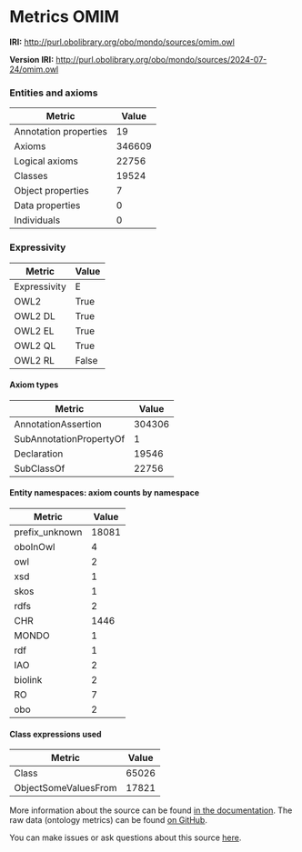 # Metrics OMIM

**IRI:** http://purl.obolibrary.org/obo/mondo/sources/omim.owl

**Version IRI:** http://purl.obolibrary.org/obo/mondo/sources/2024-07-24/omim.owl

### Entities and axioms

| Metric | Value |
| ------ | ----- |
| Annotation properties | 19 |
| Axioms | 346609 |
| Logical axioms | 22756 |
| Classes | 19524 |
| Object properties | 7 |
| Data properties | 0 |
| Individuals | 0 |


### Expressivity

| Metric | Value |
| ------ | ----- |
| Expressivity | E |
| OWL2 | True |
| OWL2 DL | True |
| OWL2 EL | True |
| OWL2 QL | True |
| OWL2 RL | False |

#### Axiom types

| Metric | Value |
| ------ | ----- |
| AnnotationAssertion | 304306 |
| SubAnnotationPropertyOf | 1 |
| Declaration | 19546 |
| SubClassOf | 22756 |


#### Entity namespaces: axiom counts by namespace

| Metric | Value |
| ------ | ----- |
| prefix_unknown | 18081 |
| oboInOwl | 4 |
| owl | 2 |
| xsd | 1 |
| skos | 1 |
| rdfs | 2 |
| CHR | 1446 |
| MONDO | 1 |
| rdf | 1 |
| IAO | 2 |
| biolink | 2 |
| RO | 7 |
| obo | 2 |


#### Class expressions used

| Metric | Value |
| ------ | ----- |
| Class | 65026 |
| ObjectSomeValuesFrom | 17821 |


More information about the source can be found [in the documentation](../sources.md). The raw data (ontology metrics) can be found [on GitHub](https://github.com/monarch-initiative/mondo-ingest/tree/main/src/ontology/metadata).

You can make issues or ask questions about this source [here](https://github.com/monarch-initiative/mondo-ingest/issues).


